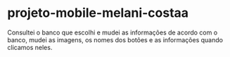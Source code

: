 # projeto-mobile-melani-costaa 
Consultei o banco que escolhi e mudei as informações de acordo com o banco, mudei as imagens, os nomes dos botões e as informações quando clicamos neles.